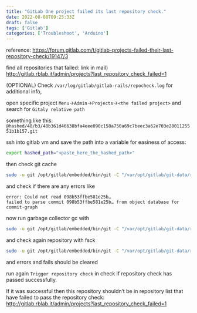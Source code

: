 ```yaml
---
title: "GitLab One project failed its last repository check."
date: 2022-08-08T09:25:33Z
draft: false
tags: ['Gitlab']
categories: ['Troubleshoot', 'Arduino']
---
```


reference: https://forum.gitlab.com/t/gitlab-projects-failed-their-last-repository-check/19147/3

find all repositories that failed: link in mail)
http://gitlab.rblab.it/admin/projects?last_repository_check_failed=1

(OPTIONAL) Check `/var/log/gitlab/gitlab-rails/repocheck.log` for additional info,

open specific project `Menu`->`Admin`->`Projects`->`<the failed project>`
and search for `Gitaly relative path`

something like this: `@hashed/48/b3/48b361d46638bfa4eee090c158a750a69c7beec3a62e703e2801125551b1b157.git`

ssh into gitlab vm and save the path into a variable for easiness of access:

  ```bash
  export hashed_path="<paste_here_the_hashed_path>"
  ```

then check git cache

  ```bash
  sudo -u git /opt/gitlab/embedded/bin/git -C "/var/opt/gitlab/git-data/repositories/${hashed_path}" fsck
  ```

and check if there are any errors like

  ```
  error: Could not read 098b53ffbe581e25b…
  failed to parse commit 098b53ffbe581e25b… from object database for commit-graph
  ```

now run garbage collector gc with

```bash
sudo -u git /opt/gitlab/embedded/bin/git -C "/var/opt/gitlab/git-data/repositories/${hashed_path}" gc
```

and check again repository with fsck

```bash
sudo -u git /opt/gitlab/embedded/bin/git -C "/var/opt/gitlab/git-data/repositories/${hashed_path}" fsck
```

and errors and fails should be cleared

run again `Trigger repository check` in check if repository check has passed successfully.

If it was successful then this repository shouldn’t be in repository list that have failed to pass the repository
check: http://gitlab.rblab.it/admin/projects?last_repository_check_failed=1
